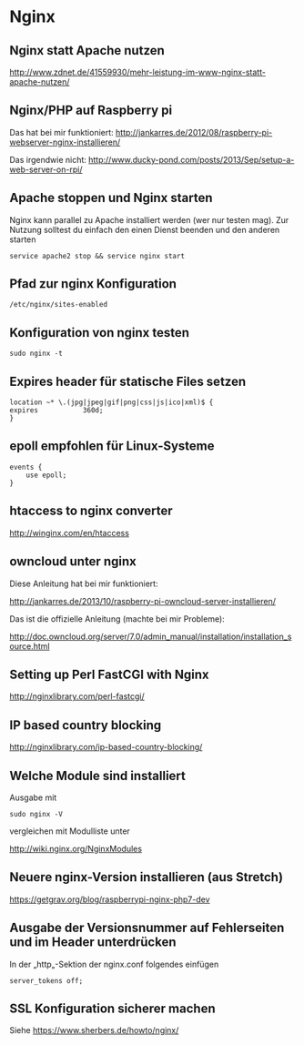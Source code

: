 # Nginx

## Nginx statt Apache nutzen

http://www.zdnet.de/41559930/mehr-leistung-im-www-nginx-statt-apache-nutzen/

## Nginx/PHP auf Raspberry pi

Das hat bei mir funktioniert:
http://jankarres.de/2012/08/raspberry-pi-webserver-nginx-installieren/

Das irgendwie nicht:
http://www.ducky-pond.com/posts/2013/Sep/setup-a-web-server-on-rpi/

## Apache stoppen und Nginx starten

Nginx kann parallel zu Apache installiert werden (wer nur testen mag).
Zur Nutzung solltest du einfach den einen Dienst beenden und den anderen starten

    service apache2 stop && service nginx start

## Pfad zur nginx Konfiguration

    /etc/nginx/sites-enabled    

## Konfiguration von nginx testen

    sudo nginx -t

## Expires header für statische Files setzen

    location ~* \.(jpg|jpeg|gif|png|css|js|ico|xml)$ {
    expires           360d;
    }

## epoll empfohlen für Linux-Systeme

    events {
        use epoll;
    }

## htaccess to nginx converter

http://winginx.com/en/htaccess

## owncloud unter nginx

Diese Anleitung hat bei mir funktioniert:

http://jankarres.de/2013/10/raspberry-pi-owncloud-server-installieren/

Das ist die offizielle Anleitung (machte bei mir Probleme):

http://doc.owncloud.org/server/7.0/admin_manual/installation/installation_source.html

## Setting up Perl FastCGI with Nginx

http://nginxlibrary.com/perl-fastcgi/

## IP based country blocking

http://nginxlibrary.com/ip-based-country-blocking/

## Welche Module sind installiert

Ausgabe mit

    sudo nginx -V

vergleichen mit Modulliste unter

http://wiki.nginx.org/NginxModules

## Neuere nginx-Version installieren (aus Stretch)

https://getgrav.org/blog/raspberrypi-nginx-php7-dev

## Ausgabe der Versionsnummer auf Fehlerseiten und im Header unterdrücken 

In der „http„-Sektion der nginx.conf folgendes einfügen

    server_tokens off;

## SSL Konfiguration sicherer machen

Siehe https://www.sherbers.de/howto/nginx/



